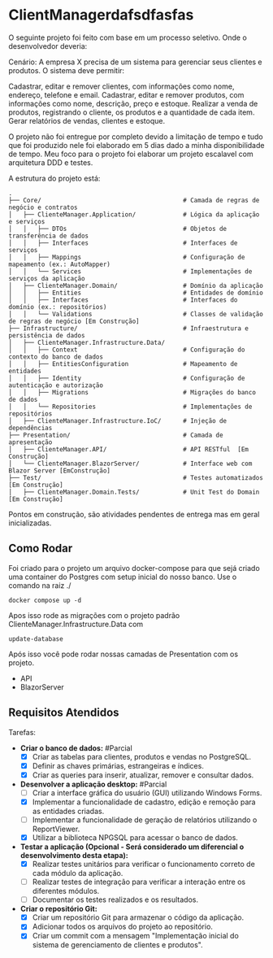 ﻿# ClientManagerdafsdfasfas


O seguinte projeto foi feito com base em um processo seletivo. Onde o desenvolvedor deveria:

Cenário: A empresa X precisa de um sistema para gerenciar seus clientes e produtos. O sistema deve permitir:

Cadastrar, editar e remover clientes, com informações como nome, endereço, telefone e email.
Cadastrar, editar e remover produtos, com informações como nome, descrição, preço e estoque.
Realizar a venda de produtos, registrando o cliente, os produtos e a quantidade de cada item.
Gerar relatórios de vendas, clientes e estoque.

O projeto não foi entregue por completo devido a limitação de tempo e tudo que foi produzido nele foi elaborado em 5 dias dado a minha disponibilidade de tempo.
Meu foco para o projeto foi elaborar um projeto escalavel com arquitetura DDD e testes.

A estrutura do projeto está:
```plaintext
.
├── Core/										# Camada de regras de negócio e contratos
│   ├── ClienteManager.Application/				# Lógica da aplicação e serviços
│   │   ├── DTOs								# Objetos de transferência de dados
│   │   ├── Interfaces							# Interfaces de serviços
│   │   ├── Mappings							# Configuração de mapeamento (ex.: AutoMapper)
│   │   └── Services							# Implementações de serviços da aplicação
│   ├── ClienteManager.Domain/					# Domínio da aplicação
│   │   ├── Entities							# Entidades de domínio
│   │   ├── Interfaces							# Interfaces do domínio (ex.: repositórios)
│   │   └── Validations							# Classes de validação de regras de negócio [Em Construção]
├── Infrastructure/								# Infraestrutura e persistência de dados
│   ├── ClienteManager.Infrastructure.Data/		
│   │   ├── Context								# Configuração do contexto do banco de dados
│   │   ├── EntitiesConfiguration				# Mapeamento de entidades
│   │   ├── Identity							# Configuração de autenticação e autorização
│   │   ├── Migrations							# Migrações do banco de dados
│   │   └── Repositories						# Implementações de repositórios
│   ├── ClienteManager.Infrastructure.IoC/		# Injeção de dependências
├── Presentation/								# Camada de apresentação
│   ├── ClienteManager.API/						# API RESTful  [Em Construção]
│   └── ClienteManager.BlazorServer/			# Interface web com Blazor Server [EmConstrução]
├── Test/										# Testes automatizados [Em Construção]
│   ├── ClienteManager.Domain.Tests/			# Unit Test do Domain [Em Construção]
```
Pontos em construção, são atividades pendentes de entrega mas em geral inicializadas.                

## Como Rodar

Foi criado para o projeto um arquivo docker-compose para que sejá criado uma container do Postgres com setup inicial do nosso banco.
Use o comando na raiz ./ 

`docker compose up -d`

Apos isso rode as migrações com o projeto padrão ClienteManager.Infrastructure.Data com

`update-database`

Após isso você pode rodar nossas camadas de Presentation com os projeto.

- API
- BlazorServer

## Requisitos Atendidos

Tarefas:

- **Criar o banco de dados:**   #Parcial
  - [x] Criar as tabelas para clientes, produtos e vendas no PostgreSQL.
  - [x] Definir as chaves primárias, estrangeiras e índices.
  - [x] Criar as queries para inserir, atualizar, remover e consultar dados.

- **Desenvolver a aplicação desktop:** #Parcial
  - [ ] Criar a interface gráfica do usuário (GUI) utilizando Windows Forms.
  - [x] Implementar a funcionalidade de cadastro, edição e remoção para as entidades criadas.
  - [ ] Implementar a funcionalidade de geração de relatórios utilizando o ReportViewer.
  - [x] Utilizar a biblioteca NPGSQL para acessar o banco de dados.

- **Testar a aplicação (Opcional - Será considerado um diferencial o desenvolvimento desta etapa):**
  - [x] Realizar testes unitários para verificar o funcionamento correto de cada módulo da aplicação.
  - [ ] Realizar testes de integração para verificar a interação entre os diferentes módulos.
  - [ ] Documentar os testes realizados e os resultados.

- **Criar o repositório Git:**
  - [x] Criar um repositório Git para armazenar o código da aplicação.
  - [x] Adicionar todos os arquivos do projeto ao repositório.
  - [x] Criar um commit com a mensagem "Implementação inicial do sistema de gerenciamento de clientes e produtos".
